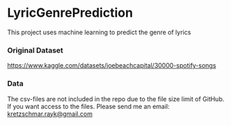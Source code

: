 # LyricGenrePrediction
 This project uses machine learning to predict the genre of lyrics

### Original Dataset
https://www.kaggle.com/datasets/joebeachcapital/30000-spotify-songs

### Data
The csv-files are not included in the repo due to the file size limit of GitHub.
If you want access to the files. Please send me an email: kretzschmar.rayk@gmail.com